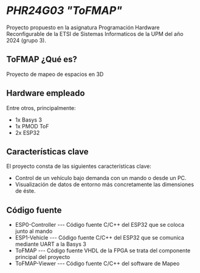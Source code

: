 # _PHR24G03 "ToFMAP"_
Proyecto propuesto en la asignatura Programación Hardware Reconfigurable de la ETSI de Sistemas Informaticos de la UPM del año 2024 (grupo 3).
## ToFMAP ¿Qué es?
Proyecto de mapeo de espacios en 3D 

## Hardware empleado

Entre otros, principalmente:
- 1x Basys 3
- 1x PMOD ToF
- 2x ESP32

## Características clave

El proyecto consta de las siguientes características clave:
- Control de un vehículo bajo demanda con un mando o desde un PC.
- Visualización de datos de entorno más concretamente las dimensiones de éste.

## Código fuente

- ESP0-Controller 
--- Código fuente C/C++ del ESP32 que se coloca junto al mando
- ESP1-Vehicle 
--- Código fuente C/C++ del ESP32 que se comunica mediante UART a la Basys 3
- ToFMAP 
--- Código fuente VHDL de la FPGA se trata del componente principal del proyecto
- ToFMAP-Viewer
--- Código fuente C/C++ del software de Mapeo
